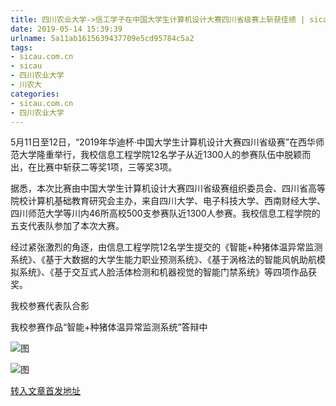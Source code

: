 ```yaml
---
title: 四川农业大学->信工学子在中国大学生计算机设计大赛四川省级赛上斩获佳绩 | sicau.com.cn
date: 2019-05-14 15:39:39
urlname: 5a11ab1615639437709e5cd95784c5a2
tags: 
- sicau.com.cn
- sicau
- 四川农业大学
- 川农大
categories:
- sicau.com.cn
- 四川农业大学
---
```



5月11日至12日，“2019年华迪杯·中国大学生计算机设计大赛四川省级赛”在西华师范大学隆重举行，我校信息工程学院12名学子从近1300人的参赛队伍中脱颖而出，在比赛中斩获二等奖1项，三等奖3项。

据悉，本次比赛由中国大学生计算机设计大赛四川省级赛组织委员会、四川省高等院校计算机基础教育研究会主办，来自四川大学、电子科技大学、西南财经大学、四川师范大学等川内46所高校500支参赛队近1300人参赛。我校信息工程学院的五支代表队参加了本次大赛。

经过紧张激烈的角逐，由信息工程学院12名学生提交的《智能+种猪体温异常监测系统》、《基于大数据的大学生能力职业预测系统》、《基于涡格法的智能风帆助航模拟系统》、《基于交互式人脸活体检测和机器视觉的智能门禁系统》等四项作品获奖。

我校参赛代表队合影

我校参赛作品“智能+种猪体温异常监测系统”答辩中



![图](https://news.sicau.edu.cn/__local/C/E4/1F/C8478FE412201E846C8324E913C_0B0D1100_42D6.jpg)

![图](https://news.sicau.edu.cn/__local/F/00/69/CCCC82B65128EE772D551CD70DB_B230C50D_7A1E.jpg)

[转入文章首发地址](https://news.sicau.edu.cn/info/1078/51185.htm)